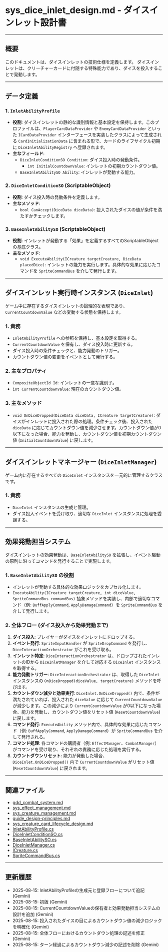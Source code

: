 # sys_dice_inlet_design.md - ダイスインレット設計書

---

## 概要

このドキュメントは、ダイスインレットの技術仕様を定義します。
ダイスインレットは、クリーチャーカードに付随する特殊能力であり、ダイスを投入することで発動します。

---

## データ定義

### 1. `InletAbilityProfile`

-   **役割**: ダイスインレットの静的な識別情報と基本設定を保持します。このプロファイルは、`PlayerCardDataProvider` や `EnemyCardDataProvider` といった `ICardDataProvider` インターフェースを実装したクラスによって生成される `CardInitializationData` に含まれる形で、カードのライフサイクル初期に `DiceInletAbilityRegistry` へ登録されます。
-   **主なフィールド**:
    -   `DiceInletConditionSO Condition`: ダイス投入時の発動条件。
        -   `int InitialCountdownValue`: インレットの初期カウントダウン値。
    -   `BaseInletAbilitySO Ability`: インレットが発動する能力。

### 2. `DiceInletConditionSO` (ScriptableObject)

-   **役割**: ダイス投入時の発動条件を定義します。
-   **主なメソッド**:
    -   `bool CanAccept(DiceData diceData)`: 投入されたダイスの値が条件を満たすかチェックします。

### 3. `BaseInletAbilitySO` (ScriptableObject)

-   **役割**: インレットが発動する「効果」を定義するすべてのScriptableObjectの基底クラス。
-   **主なメソッド**:
    -   `void ExecuteAbility(ICreature targetCreature, DiceData placedDice)`: インレットの能力を実行します。具体的な効果に応じたコマンドを `SpriteCommandBus` を介して発行します。

---

## ダイスインレット実行時インスタンス (`DiceInlet`)

ゲーム中に存在するダイスインレットの論理的な表現であり、`CurrentCountdownValue` などの変動する状態を保持します。

### 1. 責務

-   `InletAbilityProfile` への参照を保持し、基本設定を取得する。
-   `CurrentCountdownValue` を保有し、ダイス投入時に更新する。
-   ダイス投入時の条件チェックと、能力発動のトリガー。
-   カウントダウン値の変更をイベントとして発行する。

### 2. 主なプロパティ

-   `CompositeObjectId Id`: インレットの一意な識別子。
-   `int CurrentCountdownValue`: 現在のカウントダウン値。

### 3. 主なメソッド

-   `void OnDiceDropped(DiceData diceData, ICreature targetCreature)`: ダイスがインレットに投入された際の処理。条件チェック後、投入された `diceData` に応じてカウントダウン値を減少させます。カウントダウン値が0以下になった場合、能力を発動し、カウントダウン値を初期カウントダウン値 (`InitialCountdownValue`) に戻します。

---

## ダイスインレットマネージャー (`DiceInletManager`)

ゲーム内に存在するすべての `DiceInlet` インスタンスを一元的に管理するクラスです。

### 1. 責務

-   `DiceInlet` インスタンスの生成と管理。
-   ダイス投入イベントを受け取り、適切な `DiceInlet` インスタンスに処理を委譲する。

---

## 効果発動担当システム

ダイスインレットの効果発動は、`BaseInletAbilitySO` を拡張し、イベント駆動の原則に沿ってコマンドを発行することで実現します。

### 1. `BaseInletAbilitySO` の役割

-   インレットが発動する具体的な効果ロジックをカプセル化します。
-   `ExecuteAbility(ICreature targetCreature, int diceValue, SpriteCommandBus commandBus)` 抽象メソッドを実装し、内部で適切なコマンド（例: `BuffApplyCommand`, `ApplyDamageCommand`）を `SpriteCommandBus` を介して発行します。

### 2. 全体フロー (ダイス投入から効果発動まで)

1.  **ダイス投入**: プレイヤーがダイスをインレットにドロップする。
2.  **イベント発行**: `SpriteInputHandler` が `SpriteDropCommand` を発行し、`DiceInteractionOrchestrator` がこれを受け取る。
3.  **インレット特定**: `DiceInteractionOrchestrator` は、ドロップされたインレットのIDから `DiceInletManager` を介して対応する `DiceInlet` インスタンスを取得する。
4.  **能力発動トリガー**: `DiceInteractionOrchestrator` は、取得した `DiceInlet` インスタンスの `OnDiceDropped(diceValue, targetCreature)` メソッドを呼び出す。
5.  **カウントダウン減少と効果実行**: `DiceInlet.OnDiceDropped()` 内で、条件が満たされていれば、投入された `diceValue` に応じて `CurrentCountdownValue` が減少します。この減少により `CurrentCountdownValue` が0以下になった場合、能力を発動し、カウントダウン値をリセット値 (`ResetCountdownValue`) に戻します。
6.  **コマンド発行**: `ExecuteAbility` メソッド内で、具体的な効果に応じたコマンド（例: `BuffApplyCommand`, `ApplyDamageCommand`）が `SpriteCommandBus` を介して発行される。
7.  **コマンド処理**: 各コマンドの購読者（例: `EffectManager`、`CombatManager`）がコマンドを受け取り、それぞれの責務に応じた処理を実行する。
8.  **カウントダウンリセット**: 能力が発動した場合、`DiceInlet.OnDiceDropped()` 内で `CurrentCountdownValue` がリセット値 (`ResetCountdownValue`) に戻されます。

---

## 関連ファイル

-   [gdd_combat_system.md](../gdd/gdd_combat_system.md)
-   [sys_effect_management.md](./sys_effect_management.md)
-   [sys_creature_management.md](./sys_creature_management.md)
-   [guide_design-principles.md](../guide/guide_design-principles.md)
-   [sys_creature_card_lifecycle_design.md](./sys_creature_card_lifecycle_design.md)
-   [InletAbilityProfile.cs](../../Scripts/Data/InletAbilityProfile.cs)
-   [DiceInletConditionSO.cs](../../Scripts/Data/DiceInletConditionSO.cs)
-   [BaseInletAbilitySO.cs](../../Scripts/Data/BaseInletAbilitySO.cs)
-   [DiceInletManager.cs](../../Scripts/Manager/DiceInletManager.cs)
-   [ICreature.cs](../../Scripts/Domain/ICreature.cs)
-   [SpriteCommandBus.cs](../../Scripts/UI/SpriteCommandBus.cs)

---

## 更新履歴

-   2025-08-15: InletAbilityProfileの生成元と登録フローについて追記 (Gemini)
-   2025-08-15: 初版 (Gemini)
-   2025-08-15: CurrentCountdownValueの保有者と効果発動担当システムの設計を追加 (Gemini)
-   2025-08-15: 投入されたダイスの目によるカウントダウン値の減少ロジックを明確化 (Gemini)
-   2025-08-15: 全体フローにおけるカウントダウン処理の記述を修正 (Gemini)
-   2025-08-15: ターン経過によるカウントダウン減少の記述を削除 (Gemini)
